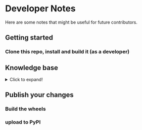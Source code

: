 # Developer Notes

Here are some notes that might be useful for future contributors.

## Getting started
### Clone this repo, install and build it (as a developer)

## Knowledge base
<details>
  <summary>Click to expand!</summary>
  
### 1. Package metadata
`setup.py`, `setup.cfg` & `pyproject.toml`

### 2. What is a Python wheel

### 3. Where to specify dependencies

> Note that the `install-requires` list in `setup.py`/`setup.cfg` is different from the `requires` under `build-system` in file `pyproject.toml`, in that the latter refers to what packages are required when building this package (e.g. generating wheels).
</details>

## Publish your changes

### Build the wheels

### upload to PyPI


